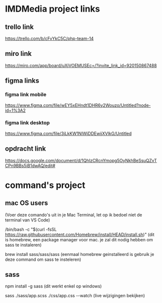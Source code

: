 # IMDMedia project links
## trello link
https://trello.com/b/cFvYkC5C/php-team-14

## miro link
https://miro.com/app/board/uXjVOEMUSEc=/?invite_link_id=920150867488

## figma links
### figma link mobile
https://www.figma.com/file/wEY5xEHndt1DHR6y2Wouzo/Untitled?node-id=1%3A2
### figma link desktop
https://www.figma.com/file/3jLkKW1NIWjDDEwijXVlkG/Untitled

## opdracht link
https://docs.google.com/document/d/1QhlzCRcnYmopg5OyNkhBeSsuQZvTCPn9BBs5iB1dwAQ/edit#

# command's project
## mac OS users 
(Voer deze comando's uit in je Mac Terminal, let op ik bedoel niet de terminal van VS Code)

/bin/bash -c "$(curl -fsSL https://raw.githubusercontent.com/Homebrew/install/HEAD/install.sh)"
(dit is homebrew, een package manager voor mac. je zal dit nodig hebben om sass te instaleren)


brew install sass/sass/sass
(eenmaal homebrew geinstalleerd is gebruik je deze command om sass te insteleren)

## sass
npm install -g sass (dit werkt enkel op windows)


sass ./sass/app.scss ./css/app.css --watch (live wijzigingen bekijken)